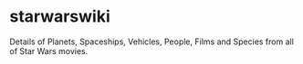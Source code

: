 # starwarswiki
Details of Planets, Spaceships, Vehicles, People, Films and Species from all of Star Wars movies.
